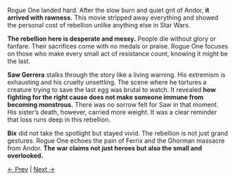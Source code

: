 Rogue One landed hard. After the slow burn and quiet grit of Andor, **it arrived with rawness.** This movie stripped away everything and showed the personal cost of rebellion unlike anything else in Star Wars.

**The rebellion here is desperate and messy.** People die without glory or fanfare. Their sacrifices come with no medals or praise. Rogue One focuses on those who make every small act of resistance count, knowing it might be the last.

**Saw Gerrera** stalks through the story like a living warning. His extremism is exhausting and his cruelty unsettling. The scene where he tortures a creature trying to save the last egg was brutal to watch. It revealed **how fighting for the right cause does not make someone immune from becoming monstrous.** There was no sorrow felt for Saw in that moment. His sister’s death, however, carried more weight. It was a clear reminder that loss runs deep in this rebellion.
 
**Bix** did not take the spotlight but stayed vivid. The rebellion is not just grand gestures. Rogue One echoes the pain of Ferrix and the Ghorman massacre from Andor. **The war claims not just heroes but also the small and overlooked.**

[← Prev](Chapter%207%20-%20Andor) | [Next →](Chapter%209%20-%20Rebels)